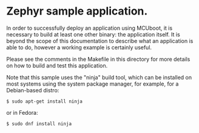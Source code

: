 # Zephyr sample application.

In order to successfully deploy an application using MCUboot, it is
necessary to build at least one other binary: the application itself.
It is beyond the scope of this documentation to describe what an
application is able to do, however a working example is certainly
useful.

Please see the comments in the Makefile in this directory for more
details on how to build and test this application.

Note that this sample uses the "ninja" build tool, which can be
installed on most systems using the system package manager, for example, for
a Debian-based distro:

```
$ sudo apt-get install ninja
```

or in Fedora:

```
$ sudo dnf install ninja
```
